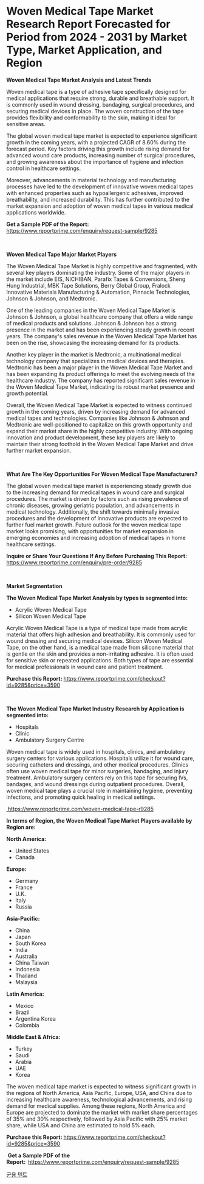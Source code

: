 <p><h1>Woven Medical Tape Market Research Report Forecasted for Period from 2024 -  2031 by Market Type, Market Application, and Region</h1></p><p><strong>Woven Medical Tape Market Analysis and Latest Trends</strong></p>
<p><p>Woven medical tape is a type of adhesive tape specifically designed for medical applications that require strong, durable and breathable support. It is commonly used in wound dressing, bandaging, surgical procedures, and securing medical devices in place. The woven construction of the tape provides flexibility and conformability to the skin, making it ideal for sensitive areas.</p><p>The global woven medical tape market is expected to experience significant growth in the coming years, with a projected CAGR of 8.60% during the forecast period. Key factors driving this growth include rising demand for advanced wound care products, increasing number of surgical procedures, and growing awareness about the importance of hygiene and infection control in healthcare settings.</p><p>Moreover, advancements in material technology and manufacturing processes have led to the development of innovative woven medical tapes with enhanced properties such as hypoallergenic adhesives, improved breathability, and increased durability. This has further contributed to the market expansion and adoption of woven medical tapes in various medical applications worldwide.</p></p>
<p><strong>Get a Sample PDF of the Report:&nbsp;</strong> <a href="https://www.reportprime.com/enquiry/request-sample/9285">https://www.reportprime.com/enquiry/request-sample/9285</a></p>
<p>&nbsp;</p>
<p><strong>Woven Medical Tape Major Market Players</strong></p>
<p><p>The Woven Medical Tape Market is highly competitive and fragmented, with several key players dominating the industry. Some of the major players in the market include EIS, NICHIBAN, Parafix Tapes & Conversions, Sheng Hung Industrial, MBK Tape Solutions, Berry Global Group, Fralock Innovative Materials Manufacturing & Automation, Pinnacle Technologies, Johnson & Johnson, and Medtronic.</p><p>One of the leading companies in the Woven Medical Tape Market is Johnson & Johnson, a global healthcare company that offers a wide range of medical products and solutions. Johnson & Johnson has a strong presence in the market and has been experiencing steady growth in recent years. The company's sales revenue in the Woven Medical Tape Market has been on the rise, showcasing the increasing demand for its products.</p><p>Another key player in the market is Medtronic, a multinational medical technology company that specializes in medical devices and therapies. Medtronic has been a major player in the Woven Medical Tape Market and has been expanding its product offerings to meet the evolving needs of the healthcare industry. The company has reported significant sales revenue in the Woven Medical Tape Market, indicating its robust market presence and growth potential.</p><p>Overall, the Woven Medical Tape Market is expected to witness continued growth in the coming years, driven by increasing demand for advanced medical tapes and technologies. Companies like Johnson & Johnson and Medtronic are well-positioned to capitalize on this growth opportunity and expand their market share in the highly competitive industry. With ongoing innovation and product development, these key players are likely to maintain their strong foothold in the Woven Medical Tape Market and drive further market expansion.</p></p>
<p>&nbsp;</p>
<p><strong>What Are The Key Opportunities For Woven Medical Tape Manufacturers?</strong></p>
<p><p>The global woven medical tape market is experiencing steady growth due to the increasing demand for medical tapes in wound care and surgical procedures. The market is driven by factors such as rising prevalence of chronic diseases, growing geriatric population, and advancements in medical technology. Additionally, the shift towards minimally invasive procedures and the development of innovative products are expected to further fuel market growth. Future outlook for the woven medical tape market looks promising, with opportunities for market expansion in emerging economies and increasing adoption of medical tapes in home healthcare settings.</p></p>
<p><strong>Inquire or Share Your Questions If Any Before Purchasing This Report:</strong> <a href="https://www.reportprime.com/enquiry/pre-order/9285">https://www.reportprime.com/enquiry/pre-order/9285</a></p>
<p>&nbsp;</p>
<p><strong>Market Segmentation</strong></p>
<p><strong>The Woven Medical Tape Market Analysis by types is segmented into:</strong></p>
<p><ul><li>Acrylic Woven Medical Tape</li><li>Silicon Woven Medical Tape</li></ul></p>
<p><p>Acrylic Woven Medical Tape is a type of medical tape made from acrylic material that offers high adhesion and breathability. It is commonly used for wound dressing and securing medical devices. Silicon Woven Medical Tape, on the other hand, is a medical tape made from silicone material that is gentle on the skin and provides a non-irritating adhesive. It is often used for sensitive skin or repeated applications. Both types of tape are essential for medical professionals in wound care and patient treatment.</p></p>
<p><strong>Purchase this Report:&nbsp;</strong><a href="https://www.reportprime.com/checkout?id=9285&price=3590">https://www.reportprime.com/checkout?id=9285&price=3590</a></p>
<p>&nbsp;</p>
<p><strong>The Woven Medical Tape Market Industry Research by Application is segmented into:</strong></p>
<p><ul><li>Hospitals</li><li>Clinic</li><li>Ambulatory Surgery Centre</li></ul></p>
<p><p>Woven medical tape is widely used in hospitals, clinics, and ambulatory surgery centers for various applications. Hospitals utilize it for wound care, securing catheters and dressings, and other medical procedures. Clinics often use woven medical tape for minor surgeries, bandaging, and injury treatment. Ambulatory surgery centers rely on this tape for securing IVs, bandages, and wound dressings during outpatient procedures. Overall, woven medical tape plays a crucial role in maintaining hygiene, preventing infections, and promoting quick healing in medical settings.</p></p>
<p><a href="https://www.reportprime.com/woven-medical-tape-r9285">&nbsp;https://www.reportprime.com/woven-medical-tape-r9285</a></p>
<p><strong>In terms of Region, the Woven Medical Tape Market Players available by Region are:</strong></p>
<p>
    <p> <strong> North America: </strong>
        <ul>
            <li>United States</li>
            <li>Canada</li>
        </ul>
        </p> 
    <p> <strong> Europe: </strong>
        <ul>
            <li>Germany</li>
            <li>France</li>
            <li>U.K.</li>
            <li>Italy</li>
            <li>Russia</li>
        </ul>
        </p> 
    <p> <strong> Asia-Pacific: </strong>
        <ul>
            <li>China</li>
            <li>Japan</li>
            <li>South Korea</li>
            <li>India</li>
            <li>Australia</li>
            <li>China Taiwan</li>
            <li>Indonesia</li>
            <li>Thailand</li>
            <li>Malaysia</li>
        </ul>
        </p> 
    <p> <strong> Latin America: </strong>
        <ul>
            <li>Mexico</li>
            <li>Brazil</li>
            <li>Argentina Korea</li>
            <li>Colombia</li>
        </ul>
        </p> 
    <p> <strong> Middle East & Africa: </strong>
        <ul>
            <li>Turkey</li>
            <li>Saudi</li>
            <li>Arabia</li>
            <li>UAE</li>
            <li>Korea</li>
        </ul>
    </p>
    </p>
<p><p>The woven medical tape market is expected to witness significant growth in the regions of North America, Asia Pacific, Europe, USA, and China due to increasing healthcare awareness, technological advancements, and rising demand for medical supplies. Among these regions, North America and Europe are projected to dominate the market with market share percentages of 35% and 30% respectively, followed by Asia Pacific with 25% market share, while USA and China are estimated to hold 5% each.</p></p>
<p><strong>Purchase this Report: </strong><a href="https://www.reportprime.com/checkout?id=9285&price=3590">https://www.reportprime.com/checkout?id=9285&price=3590</a></p>
<p>&nbsp;<strong>Get a Sample PDF of the Report:&nbsp;&nbsp;</strong><a href="https://www.reportprime.com/enquiry/request-sample/9285">https://www.reportprime.com/enquiry/request-sample/9285</a></p>
<p><strong></strong></p>
<p><p><a href="https://github.com/vdhdwjyp90142/Market-Research-Report-List-1/blob/main/966689121335.md">군용 텐트</a></p></p>